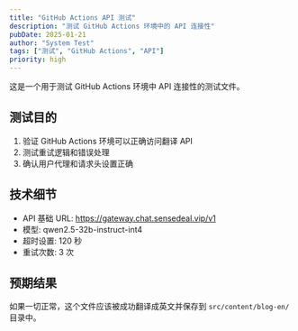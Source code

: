```yaml
---
title: "GitHub Actions API 测试"
description: "测试 GitHub Actions 环境中的 API 连接性"
pubDate: 2025-01-21
author: "System Test"
tags: ["测试", "GitHub Actions", "API"]
priority: high
---
```


这是一个用于测试 GitHub Actions 环境中 API 连接性的测试文件。

## 测试目的

1. 验证 GitHub Actions 环境可以正确访问翻译 API
2. 测试重试逻辑和错误处理
3. 确认用户代理和请求头设置正确

## 技术细节

- API 基础 URL: <https://gateway.chat.sensedeal.vip/v1>
- 模型: qwen2.5-32b-instruct-int4
- 超时设置: 120 秒
- 重试次数: 3 次

## 预期结果

如果一切正常，这个文件应该被成功翻译成英文并保存到 `src/content/blog-en/` 目录中。
